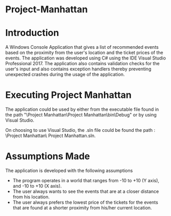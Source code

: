 # Project-Manhattan


# Introduction

A Windows Console Application that gives a list of recommended events based on the proximity from the user's location and the ticket prices of the events. The application was developed using C# using the IDE Visual Studio Professional 2017. The application also contains validation checks for the user's input and also contains exception handlers thereby preventing unexpected crashes during the usage of the application.


# Executing Project Manhattan  
The application could be used by either from the executable file found in the path "\Project Manhattan\Project Manhattan\bin\Debug" or by using Visual Studio. 

On choosing to use Visual Studio, the .sln file could be found the path : \Project Manhattan\ Project Manhattan.sln.

# Assumptions Made
The application is developed with the following assumptions 
* The program operates in a world that ranges from -10 to +10 (Y axis), and -10 to +10 (X axis).
* The user always wants to see the events that are at a closer distance from his location.
* The user always prefers the lowest price of the tickets for the events that are found at a shorter proximity from his/her current location.


